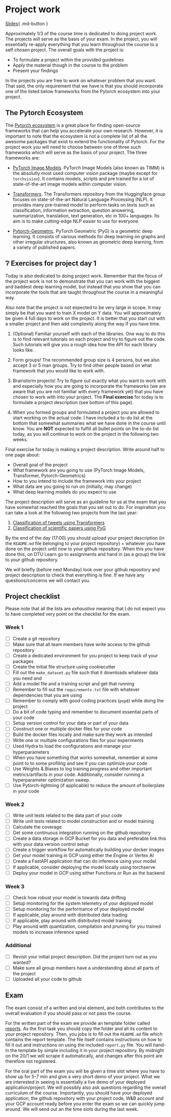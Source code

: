 # Project work

[Slides](slides/Projects.pdf){ .md-button }

Approximately 1/3 of the course time is dedicated to doing project work. The projects will serve as the basis of your
exam. In the project, you will essentially re-apply everything that you learn throughout the course to a self chosen
project. The overall goals with the project is:

* To formulate a project within the provided guidelines
* Apply the material though in the course to the problem
* Present your findings

In the projects you are free to work on whatever problem that you want. That said, the only requirement that we have is
that you should incorporate one of the listed below frameworks from the Pytorch ecosystem into your project.

## The Pytorch Ecosystem

The [Pytorch ecosystem](https://pytorch.org/ecosystem/) is a great place for finding open-source frameworks that can
help you accelerate your own research. However, it is important to note that the ecosystem is not a complete list of
all the awesome packages that exist to extend the functionality of Pytorch. For the project work you will need to
choose between one of three such frameworks which will serve as the basis of your project. The three frameworks are:

* [PyTorch Image Models](https://github.com/rwightman/pytorch-image-models). PyTorch Image Models (also known as TIMM)
  is the absolutly most used computer vision package (maybe except for `torchvision`). It contains models, scripts and
  pre trained for a lot of state-of-the-art image models within computer vision.

* [Transformers](https://github.com/huggingface/transformers). The Transformers repository from the Huggingface group
  focuses on state-of-the-art Natural Language Processing (NLP). It provides many pre-trained model to perform tasks on
  texts such as classification, information extraction, question answering, summarization, translation, text generation,
  etc in 100+ languages. Its aim is to make cutting-edge NLP easier to use for everyone.

* [Pytorch-Geometric](https://github.com/rusty1s/pytorch_geometric). PyTorch Geometric (PyG) is a geometric deep
  learning. It consists of various methods for deep learning on graphs and other irregular structures, also known as
  geometric deep learning, from a variety of published papers.

## ❔ Exercises for project day 1

Today is also dedicated to doing project work. Remember that the focus of the project work is not to demonstrate that
you can work with the biggest and baddest deep learning model, but instead that you show that you can incorporate the
tools that are taught throughout the course in a meaningful way.

Also note that the project is not expected to be very large in scope. It may simply be that you want to train X model
on Y data. You will approximately be given 4 full days to work on the project. It is better that you start out with a
smaller project and then add complexity along the way if you have time.

1. (Optional) Familiar yourself with each of the libraries. One way to do this is to find relevant tutorials on each
    project and try to figure out the code. Such tutorials will give you a rough idea how the API for each library looks
    like.

2. Form groups! The recommended group size is 4 persons, but we also accept 3 or 5 man groups. Try to find other people
    based on what framework that you would like to work with.

3. Brainstorm projects! Try to figure out exactly what you want to work with and especially how you are going to
    incorporate the frameworks (we are aware that you are not familiar with every framework yet) that you have chosen to
    work with into your project. The **Final exercise** for today is to formulate a project description (see bottom of
    this page).

4. When you formed groups and formulated a project you are allowed to start working on the actual code. I have included
    a to-do list at the bottom that somewhat summaries what we have done in the course until know. You are **NOT**
    expected to fulfill all bullet points on the to-do list today, as you will continue to work on the project in the
    following two weeks.

Final exercise for today is making a project description. Write around half to one page about:

* Overall goal of the project
* What framework are you going to use (PyTorch Image Models, Transformer, Pytorch-Geometrics)
* How to you intend to include the framework into your project
* What data are you going to run on (initially, may change)
* What deep learning models do you expect to use

The project description will serve as an guideline for us at the exam that you have somewhat reached the goals that you
set out to do. For inspiration you can take a look at the following two projects from the last year:

1. [Classification of tweets using Transformers](https://github.com/nielstiben/MLOPS-Project)
2. [Classification of scientific papers using PyG](https://github.com/eyhl/group5-pyg-dtu-mlops)

By the end of the day (17:00) you should upload your project description (in the `README.md` file belonging to your
project repository) + whatever you have done on the project until now to your github repository. When this you have
done this, on DTU Learn go to assignments and hand in (as a group) the link to your github repository.

We will briefly (before next Monday) look over your github repository and project description to check that everything
is fine. If we have any questions/concerns we will contact you.

## Project checklist

Please note that all the lists are *exhaustive* meaning that I do not expect you to have completed very
point on the checklist for the exam.

### Week 1

* [ ] Create a git repository
* [ ] Make sure that all team members have write access to the github repository
* [ ] Create a dedicated environment for you project to keep track of your packages
* [ ] Create the initial file structure using cookiecutter
* [ ] Fill out the `make_dataset.py` file such that it downloads whatever data you need and
* [ ] Add a model file and a training script and get that running
* [ ] Remember to fill out the `requirements.txt` file with whatever dependencies that you are using
* [ ] Remember to comply with good coding practices (`pep8`) while doing the project
* [ ] Do a bit of code typing and remember to document essential parts of your code
* [ ] Setup version control for your data or part of your data
* [ ] Construct one or multiple docker files for your code
* [ ] Build the docker files locally and make sure they work as intended
* [ ] Write one or multiple configurations files for your experiments
* [ ] Used Hydra to load the configurations and manage your hyperparameters
* [ ] When you have something that works somewhat, remember at some point to to some profiling and see if
      you can optimize your code
* [ ] Use Weights & Biases to log training progress and other important metrics/artifacts in your code. Additionally,
      consider running a hyperparameter optimization sweep.
* [ ] Use Pytorch-lightning (if applicable) to reduce the amount of boilerplate in your code

### Week 2

* [ ] Write unit tests related to the data part of your code
* [ ] Write unit tests related to model construction and or model training
* [ ] Calculate the coverage.
* [ ] Get some continuous integration running on the github repository
* [ ] Create a data storage in GCP Bucket for you data and preferable link this with your data version control setup
* [ ] Create a trigger workflow for automatically building your docker images
* [ ] Get your model training in GCP using either the Engine or Vertex AI
* [ ] Create a FastAPI application that can do inference using your model
* [ ] If applicable, consider deploying the model locally using torchserve
* [ ] Deploy your model in GCP using either Functions or Run as the backend

### Week 3

* [ ] Check how robust your model is towards data drifting
* [ ] Setup monitoring for the system telemetry of your deployed model
* [ ] Setup monitoring for the performance of your deployed model
* [ ] If applicable, play around with distributed data loading
* [ ] If applicable, play around with distributed model training
* [ ] Play around with quantization, compilation and pruning for you trained models to increase inference speed

### Additional

* [ ] Revisit your initial project description. Did the project turn out as you wanted?
* [ ] Make sure all group members have a understanding about all parts of the project
* [ ] Uploaded all your code to github

## Exam

The exam consist of a written and oral element, and both contributes to the overall evaluation if you should pass or
not pass the course.

For the written part of the exam we provide an template folder called
[reports](https://github.com/SkafteNicki/dtu_mlops/tree/main/reports). As the first task you should copy the folder and
all its content to your project repository. Then, you jobs is to fill out the `README.md` file which contains the report
template. The file itself contains instructions on how to fill it out and instructions on using the included `report.py`
file. You will hand-in the template by simple including it in your project repository. By midnight on the 20/1 we will
scrape it automatically, and changes after this point are therefore not registered.

For the oral part of the exam you will be given a time slot where you have to show up for 5-7 min and give a very short
demo of your project. What we are interested in seeing is essentially a live demo of your deployed application/project.
We will possibly also ask questions regarding the overall curriculum of the course. Importantly, you should have your
deployed application, the github repository with your project code, W&B account and your GCP account ready before
you enter the exam so we can quickly jump around. We will send out an the time slots during the last week.
